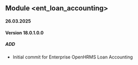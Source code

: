 ## Module <ent_loan_accounting>

#### 26.03.2025
#### Version 18.0.1.0.0
##### ADD

- Initial commit for Enterprise OpenHRMS Loan Accounting
